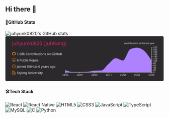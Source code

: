 ## Hi there 👋

<!--
**juhyunk0820/juhyunk0820** is a ✨ _special_ ✨ repository because its `README.md` (this file) appears on your GitHub profile.

Here are some ideas to get you started:

- 🔭 I’m currently working on ...
- 🌱 I’m currently learning ...
- 👯 I’m looking to collaborate on ...
- 🤔 I’m looking for help with ...
- 💬 Ask me about ...
- 📫 How to reach me: ...
- 😄 Pronouns: ...
- ⚡ Fun fact: ...
-->

<!-- ![](https://raw.githubusercontent.com/juhyunk0820/juhyunk0820/main/profile-summary-card-output/monokai/1-repos-per-language.svg)
![](https://raw.githubusercontent.com/juhyunk0820/juhyunk0820/main/profile-summary-card-output/monokai/3-stats.svg) -->

#### 🧮GitHub Stats

![juhyunk0820's GitHub stats](https://github-readme-stats.vercel.app/api?username=juhyunk0820&show_icons=true&theme=tokyonight&hide=stars,contribs&count_private=true)
![](https://raw.githubusercontent.com/juhyunk0820/juhyunk0820/main/profile-summary-card-output/monokai/0-profile-details.svg)

#### 🛠️Tech Stack

![React](https://img.shields.io/badge/React-20232A?style=for-the-badge&logo=react&logoColor=61DAFB)
![React Native](https://img.shields.io/badge/React_Native-20232A?style=for-the-badge&logo=react&logoColor=61DAFB)
![HTML5](https://img.shields.io/badge/HTML5-E34F26?style=for-the-badge&logo=html5&logoColor=white)
![CSS3](https://img.shields.io/badge/CSS3-1572B6?style=for-the-badge&logo=css3&logoColor=white)
![JavaScript](https://img.shields.io/badge/JavaScript-F7DF1E?style=for-the-badge&logo=javascript&logoColor=black)
![TypeScript](https://img.shields.io/badge/TypeScript-007ACC?style=for-the-badge&logo=typescript&logoColor=white)
![MySQL](https://img.shields.io/badge/MySQL-4479A1?style=for-the-badge&logo=mysql&logoColor=white)
![C](https://img.shields.io/badge/C-00599C?style=for-the-badge&logo=c&logoColor=white)
![Python](https://img.shields.io/badge/Python-3776AB?style=for-the-badge&logo=python&logoColor=white)
